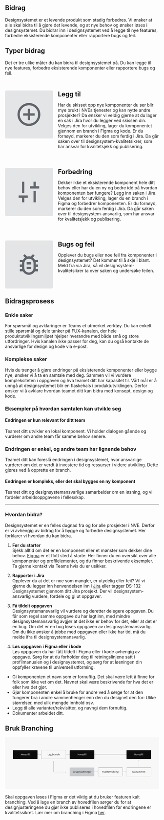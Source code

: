 <PageHeader title="For designere" imagePath="designer" pageLevel=2></PageHeader>

## Bidrag

Designsystemet er et levende produkt som stadig forbedres. Vi ønsker at alle skal bidra til å gjøre det levende, og at nye behov og ønsker løses i designsystemet. Du bidrar inn i designsystemet ved å legge til nye features, forbedre eksisterende komponenter eller rapportere bugs og feil.

## Typer bidrag

Det er tre ulike måter du kan bidra til designsystemet på. Du kan legge til nye features, forbedre eksisterende komponenter eller rapportere bugs og feil.

<style>
  .left-image-container {
    display: flex;
    align-items: flex-start;
    margin-top: 3rem;
  }
  .left-image-container img {
    margin-right: 1rem;
    border-radius: 4px;
  }

  .h2-style {
    border-top: none !important;
    margin:0 !important;  
    padding:0 !important;
  }
</style>

<div class="left-image-container">
  <img src="../../assets/images/contribution-1.png" width="auto">
  <div>
    <h2 class="h2-style">Legg til</h2>
    <p>Har du skisset opp nye komponenter du ser blir mye brukt i NVEs tjenester og kan nytte andre prosjekter? Da ønsker vi veldig gjerne at du lager en sak i Jira hvor du legger ved skissen din. Velges den for utvikling, lager du komponentet gjennom en branch i Figma og kode. Er du fornøyd, markerer du den som ferdig i Jira. Da går saken over til designsystem-kvalitetsikrer, som har ansvar for kvalitetsjekk og publisering.</p>
  </div>
</div>

<div class="left-image-container">
  <img src="../../assets/images/contribution-2.png" width="auto">
  <div>
    <h2 class="h2-style">Forbedring</h2>
    <p>Dekker ikke et eksisterende komponent hele ditt behov eller har du en ny og bedre idé på hvordan komponenten bør fungere? Legg inn saken i Jira. Velges den for utvikling, lager du en branch i Figma og forbedrer komponenten. Er du fornøyd, markerer du den som ferdig i Jira. Da går saken over til designsystem-ansvarlig, som har ansvar for kvalitetsjekk og publisering.</p>
  </div>
</div>

<div class="left-image-container">
  <img src="../../assets/images/contribution-3.png" width="auto">
  <div>
    <h2 class="h2-style">Bugs og feil</h2>
    <p>Opplever du bugs eller noe feil fra komponenter i designsystemet? Det kommer til å skje i blant. Meld fra via Jira, så vil designsystem-kvalitetsikrer ta over saken og undersøke feilen.</p>
  </div>
</div>

## Bidragsprosess

### Enkle saker

For spørsmål og avklaringer er Teams et utmerket verktøy. Du kan enkelt stille spørsmål og dele tanker på FUX-kanalen, der hele produktutviklingsmiljøet hjelper hverandre med både små og store utfordringer. Hvis kanalen ikke passer for deg, kan du også kontakte de ansvarlige for design og kode via e-post.

### Komplekse saker

Hvis du trenger å gjøre endringer på eksisterende komponenter eller bygge nye, ønsker vi å ta en samtale med deg. Sammen vil vi vurdere kompleksiteten i oppgaven og hva teamet ditt har kapasitet til. Vårt mål er å unngå at designsystemet blir en flaskehals i produktutviklingen. Derfor ønsker vi å avklare hvordan teamet ditt kan bidra med konsept, design og kode.

### Eksempler på hvordan samtalen kan utvikle seg

#### Endringen er kun relevant for ditt team

Teamet ditt utvikler en lokal komponent. Vi holder dialogen gående og vurderer om andre team får samme behov senere.

### Endringen er enkel, og andre team har lignende behov

Teamet ditt kan foreslå endringen i designsystemet, hvor ansvarlige vurderer om det er verdt å investere tid og ressurser i videre utvikling. Dette gjøres ved å opprette en branch.

#### Endringen er kompleks, eller det skal bygges en ny komponent

Teamet ditt og designsystemansvarlige samarbeider om en løsning, og vi fordeler arbeidsoppgavene i fellesskap.

<hr>

### Hvordan bidra?

Designsystemet er en felles dugnad fra og for alle prosjekter i NVE. Derfor er vi avhengig av bidrag for å bygge og forbedre designsystemet. Her forklarer vi hvordan du kan bidra.

1. **Før du starter**  
   Sjekk alltid om det er en komponent eller et mønster som dekker dine behov. [Figma](https://www.figma.com/files/1033298377581647627/project/85006605/Public---Designsystem?fuid=1201899461213591908) er et flott sted å starte. Her finner du en oversikt over alle komponenter og profilelementer, og du finner beskrivende eksempler. Ta gjerne kontakt via Teams hvis du er usikker.

2. **Rapporter i Jira**  
   Opplever du at det er noe som mangler, er utydelig eller feil? Vil vi gjerne du legger inn henvendelsen inn i [Jira](https://nveprojects.atlassian.net/browse/DS-132) eller tagger DS-132 Designsystemet gjennom ditt Jira prosjekt. Der vil designsystem-ansvarlig vurdere, fordele og gi ut oppgaver.

3. **Få tildelt oppgaven**  
   Designsystemansvarlig vil vurdere og deretter delegere oppgaven. Du får som regel samme oppgave du har lagt inn, med mindre designsystemansvarlig avgjør at det ikke er behov for det, eller at det er en bug. Om det er en bug løses oppgaven av designsystemansvarlig. Om du ikke ønsker å jobbe med oppgaven eller ikke har tid, må du melde ifra til designsystemansvarlig.

4. **Løs oppgaven i Figma eller i kode**  
   Løs oppgaven du har fått tildelt i Figma eller i kode avhengig av oppgave. Sørg for at du forholder deg til retningslinjene satt i profilmanualen og i designsystemet, og sørg for at løsningen din oppfyller kravene til universell utforming.

<nve-message-card label="Krav">
  <ul>
    <li class="list-item">Gi komponenten et navn som er fornuftig. Det skal være lett å finne for folk som ikke vet om det. Navnet skal være beskrivende for hva det er eller hva det gjør.</li>
    <li class="list-item">Gjør komponenten enkel å bruke for andre ved å sørge for at den fungerer bra i andre sammenhenger enn den du designet den for: Ulike størrelser, med ulik mengde innhold osv.</li>
    <li class="list-item"> Legg til alle varianter/rekvisitter, og navngi dem fornuftig.</li>
    <li class="list-item">Dokumenter arbeidet ditt.</li>
  </ul>
</nve-message-card>

## Bruk Branching

<img src="../../assets/images/contribution-4.png" width="auto" >

Skal oppgaven løses i Figma er det viktig at du bruker featuren kalt branching. Ved å lage en branch av hovedfilen sørger du for at designjusteringene du gjør ikke publiseres i hovedfilen før endringene er kvalitetssikret. Lær mer om branching i Figma [her](https://www.figma.com/best-practices/branching-in-figma/).
